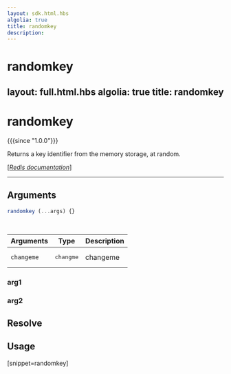 ```yaml
---
layout: sdk.html.hbs
algolia: true
title: randomkey
description:
---
```


# randomkey
layout: full.html.hbs
algolia: true
title: randomkey
---

# randomkey

{{{since "1.0.0"}}}

Returns a key identifier from the memory storage, at random.

[[_Redis documentation_]](https://redis.io/commands/randomkey)

---

## Arguments

```js
randomkey (...args) {}

```

<br/>

| Arguments    | Type    | Description |
|--------------|---------|-------------|
| ``changeme`` | <pre>changme</pre> | changeme    |

### arg1

### arg2

## Resolve

## Usage

[snippet=randomkey]
